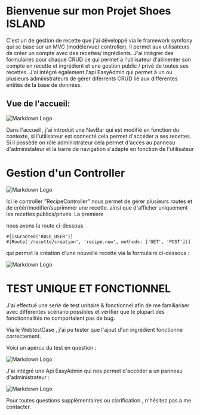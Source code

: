 # Bienvenue sur mon Projet Shoes ISLAND


C'est un de gestion de recette que j'ai développé via le framework symfony qui se base sur un MVC (modèle/vue/ controller).
Il permet aux utilisateurs de créer un compte avec des recettes/ ingrédients.
J'ai intégrer des formulaires pour chaque CRUD ce qui permet a l'utilisateur d'alimenter son compte en recette et ingrédient et une gestion public / privé de toutes ses recettes.
J'ai intégré également l'api EasyAdmin qui permet à un ou plusieurs administrateurs de gérer diférrents CRUD lié aux différentes entités de la base de données.

## Vue de l'accueil: 

![Markdown Logo](https://www.zupimages.net/up/23/12/vuse.png)

Dans l'accueil , j'ai introduit une NavBar qui est modifié en fonction du contexte, si l'utilisateur est connecté cela permet d'accéder a ses recettes.
Si il possède on rôle administrateur cela permet d'accès au panneau d'administateur et la barre de navigation s'adapte en fonction de l'utilisateur


# Gestion d'un Controller 


![Markdown Logo](https://www.zupimages.net/up/23/12/tm4l.png)

Ici le controller "RecipeController" nous permet de gérer plusieurs routes et de créér/modifier/suprimmer une recette.
ainsi que d'afficher uniquement les recettes publics/privés.
La premiere 

nous avons la route ci-dessous

```
#[IsGranted('ROLE_USER')]
#[Route('/recette/creation', 'recipe.new', methods: ['GET', 'POST'])] 
```
qui permet la création d'une nouvelle recette via la formulaire ci-dessous :

![Markdown Logo](https://www.zupimages.net/up/23/12/y0uc.png)


# TEST UNIQUE ET FONCTIONNEL


J'ai effectué une serie de test unitaire & fonctionnel afin de me familiariser avec différentes scénario possibles et vérifier que le plupart des fonctionnalités ne comportaient pas de bug.

Via le WebtestCase , j'ai pu tester que l'ajout d'un ingrédient fonctionne correctement.

Voici un apercu du test en question :

![Markdown Logo](https://www.zupimages.net/up/23/12/lebg.png)


J'ai intégré une Api EasyAdmin qui nos permet d'accéder a un panneau d'administrateur :


![Markdown Logo](https://www.zupimages.net/up/23/12/bb4l.png)


Pour toutes questions supplémentaires ou clarification , n'hésitez pas a me contacter.